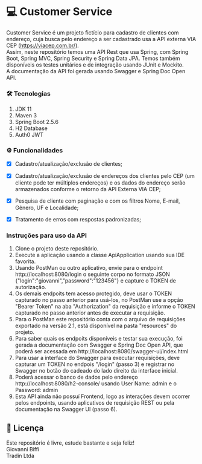 # 💻 Customer Service

Customer Service é um projeto fictício para cadastro de clientes com endereço, 
cuja busca pelo endereço a ser cadastrado usa a API externa VIA CEP (https://viacep.com.br/).<br/>
Assim, neste repositório temos uma API Rest que usa Spring, com Spring Boot,
Spring MVC, Spring Security e Spring Data JPA. Temos também disponíveis os
testes unitários e de integração usando JUnit e Mockito. <br/>A documentação da API
foi gerada usando Swagger e Spring Doc Open API.


### 🛠 Tecnologias

1. JDK 11
2. Maven 3
3. Spring Boot 2.5.6
4. H2 Database
5. Auth0 JWT

### ⚙️ Funcionalidades

- [x] Cadastro/atualização/exclusão de clientes;
- [x] Cadastro/atualização/exclusão de endereços dos clientes pelo CEP
  (um cliente pode ter múltiplos endereços) e os dados do endereço serão armazenados
conforme o retorno da API Externa VIA CEP;
- [x] Pesquisa de cliente com paginação e com os filtros Nome, E-mail, Gênero, UF e Localidade;
- [x] Tratamento de erros com respostas padronizadas;


### Instruções para uso da API

1. Clone o projeto deste repositório.
2. Execute a aplicação usando a classe ApiApplication usando sua IDE favorita.
3. Usando PostMan ou outro aplicativo, envie para o endpoint http://localhost:8080/login 
o seguinte corpo no formato JSON {"login":"giovanni","password":"123456"} e capture o TOKEN
de autorização.
4. Os demais endpoits tem acesso protegido, deve usar o TOKEN capturado
no passo anterior para usá-los, no PostMan use a opção "Bearer Token" na aba
"Authorization" da requisição e informe o TOKEN capturado no passo anterior antes
de executar a requisição.
5. Para o PostMan este repositório conta com o arquivo de requisições exportado
na versão 2.1, está disponível na pasta "resources" do projeto.
6. Para saber quais os endpoits disponíveis e testar sua execução, foi gerada
a documentação com Swagger e Spring Doc Open API, que poderá ser acessada em
http://localhost:8080/swagger-ui/index.html 
7. Para usar a interface do Swagger para executar requisições, deve capturar um
TOKEN no endpois "/login" (passo 3) e registrar no Swagger no botão do cadeado
do lado direito da interface inicial.
8. Poderá acessar o banco de dados pelo endereço http://localhost:8080/h2-console/ 
usando User Name: admin e o Password: admin
9. Esta API ainda não possuí Frontend, logo as interações devem ocorrer
pelos endpoints, usando aplicativos de requisição REST ou pela documentação na
Swagger UI (passo 6).

## 📝 Licença

Este repositório é livre, estude bastante e seja feliz!<br/>
Giovanni Biffi<br/>
Tradin Ltda<br/>